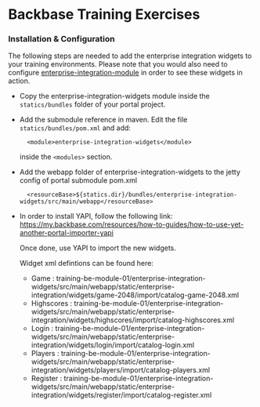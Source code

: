 # Backbase Training Exercises

### Installation & Configuration

The following steps are needed to add the enterprise integration widgets to your training environments.
Please note that you would also need to configure [enterprise-integration-module](https://github.com/Backbase/training-be-module-01/tree/code-migration/enterprise-integration-module) in order to see these widgets in action.

- Copy the enterprise-integration-widgets module inside the `statics/bundles` folder of your portal project.

- Add the submodule reference in maven. Edit the file `statics/bundles/pom.xml` and add:

  ```
    <module>enterprise-integration-widgets</module>
  ```

  inside the `<modules>` section.

- Add the webapp folder of enterprise-integration-widgets to the jetty config of portal submodule pom.xml

  ```
	<resourceBase>${statics.dir}/bundles/enterprise-integration-widgets/src/main/webapp</resourceBase>
  ```

- In order to install YAPI, follow the following link: https://my.backbase.com/resources/how-to-guides/how-to-use-yet-another-portal-importer-yapi

  Once done, use YAPI to import the new widgets.

  Widget xml defintions can be found here:

	- Game : training-be-module-01/enterprise-integration-widgets/src/main/webapp/static/enterprise-integration/widgets/game-2048/import/catalog-game-2048.xml
	- Highscores : training-be-module-01/enterprise-integration-widgets/src/main/webapp/static/enterprise-integration/widgets/highscores/import/catalog-highscores.xml
	- Login : training-be-module-01/enterprise-integration-widgets/src/main/webapp/static/enterprise-integration/widgets/login/import/catalog-login.xml
	- Players : training-be-module-01/enterprise-integration-widgets/src/main/webapp/static/enterprise-integration/widgets/players/import/catalog-players.xml
	- Register : training-be-module-01/enterprise-integration-widgets/src/main/webapp/static/enterprise-integration/widgets/register/import/catalog-register.xml
